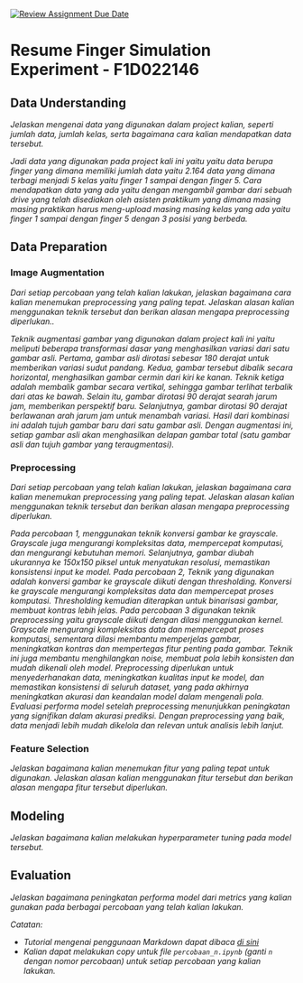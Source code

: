 [![Review Assignment Due Date](https://classroom.github.com/assets/deadline-readme-button-24ddc0f5d75046c5622901739e7c5dd533143b0c8e959d652212380cedb1ea36.svg)](https://classroom.github.com/a/174iODBg)
# Resume Finger Simulation Experiment - F1D022146


## Data Understanding
_Jelaskan mengenai data yang digunakan dalam project kalian, seperti jumlah data, jumlah kelas, serta bagaimana cara kalian mendapatkan data tersebut._

_Jadi data yang digunakan pada project kali ini yaitu yaitu data berupa finger yang dimana memiliki jumlah data yaitu 2.164 data yang dimana terbagi menjadi 5 kelas yaitu  finger 1 sampai dengan finger 5. Cara mendapatkan data yang ada yaitu dengan mengambil gambar dari sebuah drive yang telah disediakan oleh asisten praktikum yang dimana masing masing praktikan harus meng-upload masing masing kelas yang ada yaitu finger 1 sampai dengan finger 5 dengan 3 posisi yang berbeda._

## Data Preparation

### Image Augmentation

_Dari setiap percobaan yang telah kalian lakukan, jelaskan bagaimana cara kalian menemukan preprocessing yang paling tepat. Jelaskan alasan kalian menggunakan teknik tersebut dan berikan alasan mengapa preprocessing diperlukan.._

_Teknik augmentasi gambar yang digunakan dalam project kali ini yaitu meliputi beberapa transformasi dasar yang menghasilkan variasi dari satu gambar asli. Pertama, gambar asli dirotasi sebesar 180 derajat untuk memberikan variasi sudut pandang. Kedua, gambar tersebut dibalik secara horizontal, menghasilkan gambar cermin dari kiri ke kanan. Teknik ketiga adalah membalik gambar secara vertikal, sehingga gambar terlihat terbalik dari atas ke bawah. Selain itu, gambar dirotasi 90 derajat searah jarum jam, memberikan perspektif baru. Selanjutnya, gambar dirotasi 90 derajat berlawanan arah jarum jam untuk menambah variasi. Hasil dari kombinasi ini adalah tujuh gambar baru dari satu gambar asli. Dengan augmentasi ini, setiap gambar asli akan menghasilkan delapan gambar total (satu gambar asli dan tujuh gambar yang teraugmentasi)._

### Preprocessing

_Dari setiap percobaan yang telah kalian lakukan, jelaskan bagaimana cara kalian menemukan preprocessing yang paling tepat. Jelaskan alasan kalian menggunakan teknik tersebut dan berikan alasan mengapa preprocessing diperlukan._

_Pada percobaan 1, menggunakan teknik konversi gambar ke grayscale. Grayscale juga mengurangi kompleksitas data, mempercepat komputasi, dan mengurangi kebutuhan memori. Selanjutnya, gambar diubah ukurannya ke 150x150 piksel untuk menyatukan resolusi, memastikan konsistensi input ke model. Pada percobaan 2, Teknik yang digunakan adalah konversi gambar ke grayscale diikuti dengan thresholding. Konversi ke grayscale mengurangi kompleksitas data dan mempercepat proses komputasi. Thresholding kemudian diterapkan untuk binarisasi gambar, membuat kontras lebih jelas. Pada percobaan 3 digunakan teknik preprocessing yaitu grayscale diikuti dengan dilasi menggunakan kernel. Grayscale mengurangi kompleksitas data dan mempercepat proses komputasi, sementara dilasi membantu memperjelas gambar, meningkatkan kontras dan mempertegas fitur penting pada gambar. Teknik ini juga membantu menghilangkan noise, membuat pola lebih konsisten dan mudah dikenali oleh model. Preprocessing diperlukan untuk menyederhanakan data, meningkatkan kualitas input ke model, dan memastikan konsistensi di seluruh dataset, yang pada akhirnya meningkatkan akurasi dan keandalan model dalam mengenali pola. Evaluasi performa model setelah preprocessing menunjukkan peningkatan yang signifikan dalam akurasi prediksi. Dengan preprocessing yang baik, data menjadi lebih mudah dikelola dan relevan untuk analisis lebih lanjut._

### Feature Selection

_Jelaskan bagaimana kalian menemukan fitur yang paling tepat untuk digunakan. Jelaskan alasan kalian menggunakan fitur tersebut dan berikan alasan mengapa fitur tersebut diperlukan._


## Modeling

_Jelaskan bagaimana kalian melakukan hyperparameter tuning pada model tersebut._

## Evaluation
 
_Jelaskan bagaimana peningkatan performa model dari metrics yang kalian gunakan pada berbagai percobaan yang telah kalian lakukan._

_Catatan:_

- _Tutorial mengenai penggunaan Markdown dapat dibaca [di sini](https://guides.github.com/features/mastering-markdown/)_
- _Kalian dapat melakukan copy untuk file `percobaan_n.ipynb` (ganti `n` dengan nomor percobaan) untuk setiap percobaan yang kalian lakukan._